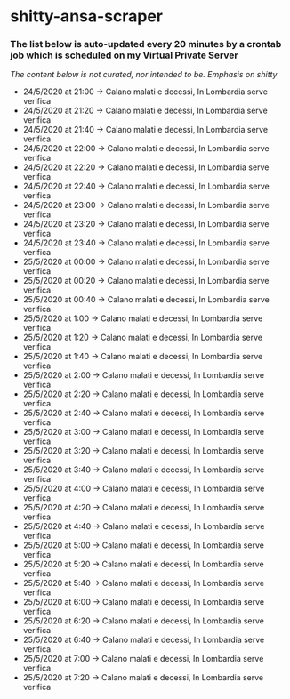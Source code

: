 # shitty-ansa-scraper

### The list below is auto-updated every 20 minutes by a crontab job which is scheduled on my Virtual Private Server
*The content below is not curated, nor intended to be. Emphasis on shitty*

- 24/5/2020 at 21:00 -> Calano malati e decessi, In Lombardia serve verifica
- 24/5/2020 at 21:20 -> Calano malati e decessi, In Lombardia serve verifica
- 24/5/2020 at 21:40 -> Calano malati e decessi, In Lombardia serve verifica
- 24/5/2020 at 22:00 -> Calano malati e decessi, In Lombardia serve verifica
- 24/5/2020 at 22:20 -> Calano malati e decessi, In Lombardia serve verifica
- 24/5/2020 at 22:40 -> Calano malati e decessi, In Lombardia serve verifica
- 24/5/2020 at 23:00 -> Calano malati e decessi, In Lombardia serve verifica
- 24/5/2020 at 23:20 -> Calano malati e decessi, In Lombardia serve verifica
- 24/5/2020 at 23:40 -> Calano malati e decessi, In Lombardia serve verifica
- 25/5/2020 at 00:00 -> Calano malati e decessi, In Lombardia serve verifica
- 25/5/2020 at 00:20 -> Calano malati e decessi, In Lombardia serve verifica
- 25/5/2020 at 00:40 -> Calano malati e decessi, In Lombardia serve verifica
- 25/5/2020 at 1:00 -> Calano malati e decessi, In Lombardia serve verifica
- 25/5/2020 at 1:20 -> Calano malati e decessi, In Lombardia serve verifica
- 25/5/2020 at 1:40 -> Calano malati e decessi, In Lombardia serve verifica
- 25/5/2020 at 2:00 -> Calano malati e decessi, In Lombardia serve verifica
- 25/5/2020 at 2:20 -> Calano malati e decessi, In Lombardia serve verifica
- 25/5/2020 at 2:40 -> Calano malati e decessi, In Lombardia serve verifica
- 25/5/2020 at 3:00 -> Calano malati e decessi, In Lombardia serve verifica
- 25/5/2020 at 3:20 -> Calano malati e decessi, In Lombardia serve verifica
- 25/5/2020 at 3:40 -> Calano malati e decessi, In Lombardia serve verifica
- 25/5/2020 at 4:00 -> Calano malati e decessi, In Lombardia serve verifica
- 25/5/2020 at 4:20 -> Calano malati e decessi, In Lombardia serve verifica
- 25/5/2020 at 4:40 -> Calano malati e decessi, In Lombardia serve verifica
- 25/5/2020 at 5:00 -> Calano malati e decessi, In Lombardia serve verifica
- 25/5/2020 at 5:20 -> Calano malati e decessi, In Lombardia serve verifica
- 25/5/2020 at 5:40 -> Calano malati e decessi, In Lombardia serve verifica
- 25/5/2020 at 6:00 -> Calano malati e decessi, In Lombardia serve verifica
- 25/5/2020 at 6:20 -> Calano malati e decessi, In Lombardia serve verifica
- 25/5/2020 at 6:40 -> Calano malati e decessi, In Lombardia serve verifica
- 25/5/2020 at 7:00 -> Calano malati e decessi, In Lombardia serve verifica
- 25/5/2020 at 7:20 -> Calano malati e decessi, In Lombardia serve verifica
